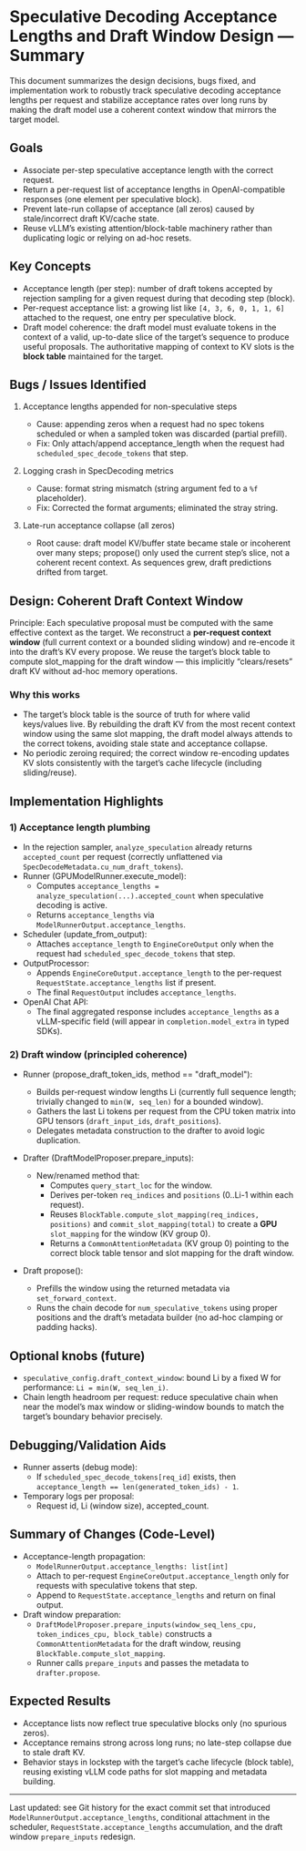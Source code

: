 # Speculative Decoding Acceptance Lengths and Draft Window Design — Summary

This document summarizes the design decisions, bugs fixed, and implementation
work to robustly track speculative decoding acceptance lengths per request and
stabilize acceptance rates over long runs by making the draft model use a
coherent context window that mirrors the target model.

## Goals

- Associate per-step speculative acceptance length with the correct request.
- Return a per-request list of acceptance lengths in OpenAI-compatible
  responses (one element per speculative block).
- Prevent late-run collapse of acceptance (all zeros) caused by stale/incorrect
  draft KV/cache state.
- Reuse vLLM’s existing attention/block-table machinery rather than duplicating
  logic or relying on ad-hoc resets.

## Key Concepts

- Acceptance length (per step): number of draft tokens accepted by rejection
  sampling for a given request during that decoding step (block).
- Per-request acceptance list: a growing list like `[4, 3, 6, 0, 1, 1, 6]`
  attached to the request, one entry per speculative block.
- Draft model coherence: the draft model must evaluate tokens in the context of
  a valid, up-to-date slice of the target’s sequence to produce useful
  proposals. The authoritative mapping of context to KV slots is the **block
  table** maintained for the target.

## Bugs / Issues Identified

1. Acceptance lengths appended for non-speculative steps
   - Cause: appending zeros when a request had no spec tokens scheduled or when
     a sampled token was discarded (partial prefill).
   - Fix: Only attach/append acceptance_length when the request had
     `scheduled_spec_decode_tokens` that step.

2. Logging crash in SpecDecoding metrics
   - Cause: format string mismatch (string argument fed to a `%f` placeholder).
   - Fix: Corrected the format arguments; eliminated the stray string.

3. Late-run acceptance collapse (all zeros)
   - Root cause: draft model KV/buffer state became stale or incoherent over
     many steps; propose() only used the current step’s slice, not a coherent
     recent context. As sequences grew, draft predictions drifted from target.

## Design: Coherent Draft Context Window

Principle: Each speculative proposal must be computed with the same effective
context as the target. We reconstruct a **per-request context window** (full
current context or a bounded sliding window) and re-encode it into the draft’s
KV every propose. We reuse the target’s block table to compute slot_mapping for
the draft window — this implicitly “clears/resets” draft KV without ad-hoc
memory operations.

### Why this works

- The target’s block table is the source of truth for where valid keys/values
  live. By rebuilding the draft KV from the most recent context window using
  the same slot mapping, the draft model always attends to the correct tokens,
  avoiding stale state and acceptance collapse.
- No periodic zeroing required; the correct window re-encoding updates KV slots
  consistently with the target’s cache lifecycle (including sliding/reuse).

## Implementation Highlights

### 1) Acceptance length plumbing

- In the rejection sampler, `analyze_speculation` already returns
  `accepted_count` per request (correctly unflattened via
  `SpecDecodeMetadata.cu_num_draft_tokens`).
- Runner (GPUModelRunner.execute_model):
  - Computes `acceptance_lengths = analyze_speculation(...).accepted_count`
    when speculative decoding is active.
  - Returns `acceptance_lengths` via `ModelRunnerOutput.acceptance_lengths`.
- Scheduler (update_from_output):
  - Attaches `acceptance_length` to `EngineCoreOutput` only when the request
    had `scheduled_spec_decode_tokens` that step.
- OutputProcessor:
  - Appends `EngineCoreOutput.acceptance_length` to the per-request
    `RequestState.acceptance_lengths` list if present.
  - The final `RequestOutput` includes `acceptance_lengths`.
- OpenAI Chat API:
  - The final aggregated response includes `acceptance_lengths` as a
    vLLM-specific field (will appear in `completion.model_extra` in typed SDKs).

### 2) Draft window (principled coherence)

- Runner (propose_draft_token_ids, method == "draft_model"):
  - Builds per-request window lengths Li (currently full sequence length;
    trivially changed to `min(W, seq_len)` for a bounded window).
  - Gathers the last Li tokens per request from the CPU token matrix into GPU
    tensors (`draft_input_ids`, `draft_positions`).
  - Delegates metadata construction to the drafter to avoid logic duplication.

- Drafter (DraftModelProposer.prepare_inputs):
  - New/renamed method that:
    - Computes `query_start_loc` for the window.
    - Derives per-token `req_indices` and `positions` (0..Li-1 within each
      request).
    - Reuses `BlockTable.compute_slot_mapping(req_indices, positions)` and
      `commit_slot_mapping(total)` to create a **GPU** `slot_mapping` for the
      window (KV group 0).
    - Returns a `CommonAttentionMetadata` (KV group 0) pointing to the correct
      block table tensor and slot mapping for the draft window.

- Draft propose():
  - Prefills the window using the returned metadata via `set_forward_context`.
  - Runs the chain decode for `num_speculative_tokens` using proper positions
    and the draft’s metadata builder (no ad-hoc clamping or padding hacks).

## Optional knobs (future)

- `speculative_config.draft_context_window`: bound Li by a fixed W for
  performance: `Li = min(W, seq_len_i)`.
- Chain length headroom per request: reduce speculative chain when near the
  model’s max window or sliding-window bounds to match the target’s boundary
  behavior precisely.

## Debugging/Validation Aids

- Runner asserts (debug mode):
  - If `scheduled_spec_decode_tokens[req_id]` exists, then
    `acceptance_length == len(generated_token_ids) - 1`.
- Temporary logs per proposal:
  - Request id, Li (window size), accepted_count.

## Summary of Changes (Code-Level)

- Acceptance-length propagation:
  - `ModelRunnerOutput.acceptance_lengths: list[int]`
  - Attach to per-request `EngineCoreOutput.acceptance_length` only for
    requests with speculative tokens that step.
  - Append to `RequestState.acceptance_lengths` and return on final output.
- Draft window preparation:
  - `DraftModelProposer.prepare_inputs(window_seq_lens_cpu, token_indices_cpu, block_table)`
    constructs a `CommonAttentionMetadata` for the draft window, reusing
    `BlockTable.compute_slot_mapping`.
  - Runner calls `prepare_inputs` and passes the metadata to `drafter.propose`.

## Expected Results

- Acceptance lists now reflect true speculative blocks only (no spurious zeros).
- Acceptance remains strong across long runs; no late-step collapse due to
  stale draft KV.
- Behavior stays in lockstep with the target’s cache lifecycle (block table),
  reusing existing vLLM code paths for slot mapping and metadata building.

---
Last updated: see Git history for the exact commit set that introduced
`ModelRunnerOutput.acceptance_lengths`, conditional attachment in the scheduler,
`RequestState.acceptance_lengths` accumulation, and the draft window
`prepare_inputs` redesign.